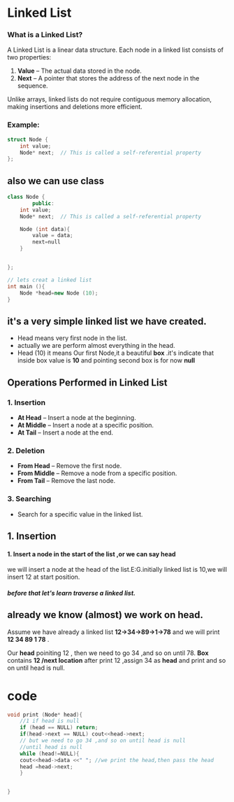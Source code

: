 # Linked List

### What is a Linked List?

A Linked List is a linear data structure. Each node in a linked list consists of two properties:

1. **Value** – The actual data stored in the node.
2. **Next** – A pointer that stores the address of the next node in the sequence.

Unlike arrays, linked lists do not require contiguous memory allocation, making insertions and deletions more efficient.

### Example:

```cpp
struct Node {
    int value;
    Node* next;  // This is called a self-referential property
};
```

## also we can use class

```cpp
class Node {
        public:
    int value;
    Node* next;  // This is called a self-referential property

    Node (int data){
        value = data;
        next=null
    }


};

// lets creat a linked list
int main (){
    Node *head=new Node (10);
}
```

## it's a very simple linked list we have created.

- Head means very first node in the list.
- actually we are perform almost everything in the head.
- Head (10) it means Our first Node,it a beautiful **box** .it's indicate that inside box value is **10** and
  pointing second box is for now **null**

## Operations Performed in Linked List

### 1. Insertion

- **At Head** – Insert a node at the beginning.
- **At Middle** – Insert a node at a specific position.
- **At Tail** – Insert a node at the end.

### 2. Deletion

- **From Head** – Remove the first node.
- **From Middle** – Remove a node from a specific position.
- **From Tail** – Remove the last node.

### 3. Searching

- Search for a specific value in the linked list.

## 1. Insertion

#### 1. Insert a node in the start of the list ,or we can say head

we will insert a node at the head of the list.E:G.initially linked list is 10,we will insert 12 at start position.

##### before that let's learn **traverse** a linked list.

## already we know (almost) we work on head.

Assume we have already a linked list **12->34->89->1->78** and we will print **12 34 89 1 78** .

Our **head** poiniting 12 , then we need to go 34 ,and so on until 78.
**Box** contains **12 /next location**
after print 12 ,assign 34 as **head** and print and so on until head is null.

# code

```cpp
void print (Node* head){
    //1 if head is null
    if (head == NULL) return;
    if(head->next == NULL) cout<<head->next;
    // but we need to go 34 ,and so on until head is null
    //until head is null
    while (head!=NULL){
    cout<<head->data <<" "; //we print the head,then pass the head
    head =head->next;
    }


}

```
